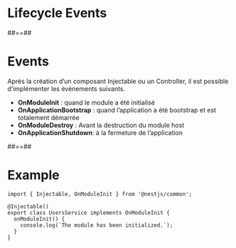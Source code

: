 <!-- .slide: class="transition-orange sfeir-bg-white-4" -->

# Lifecycle Events

##==##
# Events
Après la création d’un composant Injectable ou un Controller, il est possible d’implémenter les évènements suivants.

* **OnModuleInit** : quand le module a été initialisé
* **OnApplicationBootstrap** : quand l’application a été bootstrap et est totalement démarrée
* **OnModuleDestroy** : Avant la destruction du module host
* **OnApplicationShutdown**: à la fermeture de l’application

##==##
# Example
```
import { Injectable, OnModuleInit } from '@nestjs/common';

@Injectable()
export class UsersService implements OnModuleInit {
  onModuleInit() {
    console.log(`The module has been initialized.`);
  }
}
```
